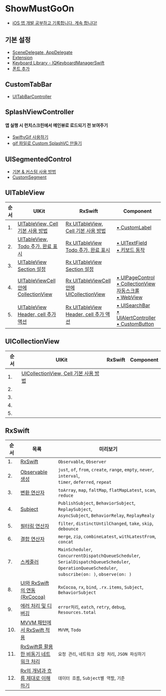 # ShowMustGoOn
- [iOS 앱 개발 공부하고 기록합니다. 계속 합니다!](https://luttoli.notion.site/iOS-35e44c5737824333ad083aa20cda3f5d?pvs=4)

## 기본 설정
- [SceneDelegate, AppDelegate](https://luttoli.notion.site/SceneDelegate-AppDelegate-17c0f60899b980e98010caa11103ee63?pvs=4)
- [Extension](https://luttoli.notion.site/Extension-17c0f60899b9808382cee3e9a60820d3?pvs=4)
- [Keyboard Library - IQKeyboardManagerSwift](https://luttoli.notion.site/IQKeyboardManagerSwift-1640f60899b980cd8a99ed22aab0b3cf?pvs=4)
- [폰트 추가](https://luttoli.notion.site/219415e36423405a80588f77a0b62c88?pvs=4)


## CustomTabBar
- [UITabBarController](https://luttoli.notion.site/UITabBarController-6157ff0460724ba9ab1458d0cf845553?pvs=4) 

## SplashViewController
#### 앱 실행 시 런치스크린에서 메인뷰로 로드되기 전 보여주기
- [SwiftyGif 사용하기](https://luttoli.notion.site/SwiftyGif-1230f60899b9809d963aee78a98b7218?pvs=4) 
- [gif 파일로 Custom SplashVC 만들기](https://luttoli.notion.site/gif-Custom-SplashVC-1230f60899b980369912d551bba46645?pvs=4) 

## UISegmentedControl
- [기본 & 커스텀 사용 방법](https://luttoli.notion.site/UISegmentedControl-1260f60899b98056afc2e35c8172eef3?pvs=4)
- [CustomSegment](https://luttoli.notion.site/CustomSegment-1590f60899b980ec83bfeeddff8c6872?pvs=4)

## UITableView
<table>
    <thead>
        <tr>
            <th>순서</th>
            <th>UIKit</th>
            <th>RxSwift</th>
            <th>Component</th>
        </tr>
    </thead>
    <tbody>
        <tr>
            <td>1.</td>
            <td>
                <a href="https://luttoli.notion.site/UITableView-Cell-51f407dc74c1490babe37eecd411a12d?pvs=4">
                    UITableView, Cell 기본 사용 방법
                </a>
            </td>
            <td>
                <a href="https://luttoli.notion.site/Rx-UITableView-16a0f60899b98047bb4de16e68278a33?pvs=4">
                    Rx UITableView, Cell 기본 사용 방법
                </a>
            </td>
            <td>
                <a href="https://luttoli.notion.site/CustomLabel-1590f60899b98070a9bdc54119761db1?pvs=4">
                    • CustomLabel
                </a>
            </td>
        </tr>
        <tr>
            <td>2.</td>
            <td>
                <a href="https://luttoli.notion.site/UITableView-Todo-1680f60899b9801fb796c36edb287c59?pvs=4">
                    UITableView, Todo 추가, 완료 표시
                </a>
            </td>
            <td>
                <a href="https://luttoli.notion.site/Rx-UITableView-Todo-1700f60899b98097aeecff6fb70ad0cd?pvs=4">
                    Rx UITableView Todo 추가, 완료 표시
                </a>
            </td>
            <td>
                <a href="https://luttoli.notion.site/UITextField-61d8a4b9c16a45869c95290bfbfeb67e?pvs=4">
                    • UITextField
                </a><br/>
                <a href="https://luttoli.notion.site/d6da7564f2824b2ba3f29f79f1888238?pvs=4">
                    • 키보드 동작
                </a>
            </td>
        </tr>
        <tr>
            <td>3.</td>
            <td>
                <a href="https://luttoli.notion.site/UITableView-Section-1680f60899b9809f921eeb7b3af51d47?pvs=4">
                    UITableView Section 설정
                </a>
            </td>
            <td>
                <a href="https://luttoli.notion.site/Rx-UITableView-Section-1730f60899b9801d9b54e8b7cc8e9b4c?pvs=4">
                    Rx UITableView Section 설정
                </a>
            </td>
            <td>
            </td>
        </tr>
        <tr>
            <td>4.</td>
            <td>
                <a href="https://luttoli.notion.site/UITableViewCell-UICollectionView-1680f60899b980518244d0b70e3a6da6?pvs=4">
                    UITableViewCell 안에 CollectionView
                </a>
            </td>
            <td>
                <a href="https://luttoli.notion.site/Rx-UITableViewCell-UICollectionView-1770f60899b9800caedfd8c1c99c34ef?pvs=4">
                    Rx UITableViewCell 안에 UICollectionView
                </a>
            </td>
            <td>
                <a href="https://luttoli.notion.site/UIPageControl-1380f60899b98017a042e99d09487abc?pvs=4">
                    • UIPageControl
                </a><br/>
                <a href="https://luttoli.notion.site/CollectionView-1380f60899b980aca1f4d187c1ca060d?pvs=4">
                    • CollectionView 자동스크롤
                </a><br/>
                <a href="https://luttoli.notion.site/WebKit-WebView-dbb909fa1dc34ba4a407193a37b4fdf9?pvs=4">
                    • WebView
                </a>
            </td>
        </tr>
        <tr>
            <td>5.</td>
            <td>
                <a href="https://luttoli.notion.site/UITableView-Header-cell-1680f60899b980f9a84bcb6b0d63ba2a?pvs=4">
                    UITableView Header, cell 추가 액션
                </a>
            </td>
            <td>
                <a href="https://luttoli.notion.site/Rx-UITableView-Header-cell-1810f60899b980bb8167f69115c1288f?pvs=4">
                    Rx UITableView Header, cell 추가 액션
                </a>
            </td>
            <td>
                <a href="https://luttoli.notion.site/UISearchBar-1590f60899b980e1bad3f288d272b945?pvs=4">
                    • UISearchBar
                </a><br/>
                <a href="https://luttoli.notion.site/UIAlertController-16b0f60899b98005bf4de152be44cfbb?pvs=4">
                    • UIAlertController
                </a><br/>
                <a href="https://luttoli.notion.site/CustomButton-1590f60899b980fbb534cd53f043f494?pvs=4">
                    • CustomButton
                </a>
            </td>
        </tr>
    </tbody>
</table>

## UICollectionView
<table>
    <thead>
        <tr>
            <th>순서</th>
            <th>UIKit</th>
            <th>RxSwift</th>
            <th>Component</th>
        </tr>
    </thead>
    <tbody>
        <tr>
            <td>1.</td>
            <td>
                <a href="https://luttoli.notion.site/UICollectionView-Cell-4c4e0d4c056f4f55babe4552c0ddab6a?pvs=4">
                    UICollectionView, Cell 기본 사용 방법
                </a>
            </td>
            <td>
            </td>
            <td>
            </td>
        </tr>
        <tr>
            <td>2.</td>
            <td>
            </td>
            <td>
            </td>
            <td>
            </td>
        </tr>
        <tr>
            <td>3.</td>
            <td>
            </td>
            <td>
            </td>
            <td>
            </td>
        </tr>
        <tr>
            <td>4.</td>
            <td>
            </td>
            <td>
            </td>
            <td>
            </td>
        </tr>
        <tr>
            <td>5.</td>
            <td>
            </td>
            <td>
            </td>
            <td>
            </td>
        </tr>
    </tbody>
</table>

## RxSwift
<table>
    <thead>
        <tr>
            <th>순서</th>
            <th>목록</th>
            <th>미리보기</th>
        </tr>
    </thead>
    <tbody>
        <tr>
            <td>1.</td>
            <td>
                <a href="https://luttoli.notion.site/RxSwift-15f0f60899b980e0a161cb9a8a01ac30?pvs=4">
                    RxSwift
                </a>
            </td>
            <td>
                <code>Observable</code>, <code>Observer</code>
            </td>
        </tr>
        <tr>
            <td>2.</td>
            <td>
                <a href="https://luttoli.notion.site/Observable-Observer-15f0f60899b980e7a73cd7d639a22b8f?pvs=4">
                    Observable 생성
                </a>
            </td>
            <td>
                <code>just</code>, <code>of</code>, <code>from</code>, <code>create</code>, <code>range</code>,
                <code>empty</code>, <code>never</code>, <code>interval</code>,<br/> <code>timer</code>, <code>deferred</code>,
                <code>repeat</code>
            </td>
        </tr>
        <tr>
            <td>3.</td>
            <td>
                <a href="https://luttoli.notion.site/15f0f60899b98034a5a9e4bcc34f6dae?pvs=4">
                    변환 연산자
                </a>
            </td>
            <td>
                <code>toArray</code>, <code>map</code>, <code>faltMap</code>, <code>flatMapLatest</code>,
                <code>scan</code>, <code>reduce</code>
            </td>
        </tr>
        <tr>
            <td>4.</td>
            <td>
                <a href="https://luttoli.notion.site/Subject-15f0f60899b98062ab1dc7fad4a025f6?pvs=4">
                    Subject
                </a>
            </td>
            <td>
                <code>PublishSubject</code>, <code>BehaviorSubject</code>, <code>ReplaySubject</code>,<br/>
                <code>AsyncSubject</code>, <code>BehaviorRelay</code>, <code>ReplayRealy</code>
            </td>
        </tr>
        <tr>
            <td>5.</td>
            <td>
                <a href="https://luttoli.notion.site/15f0f60899b9802ebdb8edea9e61072a?pvs=4">
                    필터링 연산자
                </a>
            </td>
            <td>
                <code>filter</code>, <code>distinctUntilChanged</code>, <code>take</code>,
                <code>skip</code>, <code>debounce</code>
            </td>
        </tr>
        <tr>
            <td>6.</td>
            <td>
                <a href="https://luttoli.notion.site/15f0f60899b980b3a2b8e3bd699785a2?pvs=4">
                    결합 연산자
                </a>
            </td>
            <td>
                <code>merge</code>, <code>zip</code>, <code>combineLatest</code>,
                <code>withLatestFrom</code>, <code>concat</code>
            </td>
        </tr>
        <tr>
            <td>7.</td>
            <td>
                <a href="https://luttoli.notion.site/15f0f60899b980ad8d3fde89604b1f15?pvs=4">
                    스케줄러
                </a>
            </td>
            <td>
                <code>MainScheduler</code>, <code>ConcurrentDispatchQueueScheduler</code>,
                <code>SerialDispatchQueueScheduler</code>, <code>OperationQueueScheduler</code>,<br/>
                <code>subscribe(on: )</code>, <code>observe(on: )</code>
            </td>
        </tr>
        <tr>
            <td>8.</td>
            <td>
                <a href="https://luttoli.notion.site/UI-RxSwift-RxCocoa-15f0f60899b980ca81d9d4c5cad3e495?pvs=4">
                    UI와 RxSwift의 연동(RxCocoa)
                </a>
            </td>
            <td>
                <code>RxCocoa</code>, <code>rx</code>, <code>bind</code>, <code>.rx.items</code>,
                <code>Subject</code>, <code>BehaviorSubject</code>
            </td>
        </tr>
        <tr>
            <td>9.</td>
            <td>
                <a href="https://luttoli.notion.site/15f0f60899b98041841ec77c0a373683?pvs=4">
                    에러 처리 및 디버깅
                </a>
            </td>
            <td>
                <code>error처리</code>, <code>eatch</code>, <code>retry</code>, <code>debug</code>,
                <code>Resources.total</code>
            </td>
        </tr>
        <tr>
            <td>10.</td>
            <td>
                <a href="https://luttoli.notion.site/MVVM-RxSwift-15f0f60899b9806495edccaf7445278f?pvs=4">
                    MVVM 패턴에서 RxSwift 적용
                </a>
            </td>
            <td>
                <code>MVVM</code>, <code>Todo</code>
            </td>
        </tr>
        <tr>
            <td>11.</td>
            <td>
                <a href="https://luttoli.notion.site/RxSwift-15f0f60899b980cba777dfe41c626e45?pvs=4">
                    RxSwift를 활용한 비동기 네트워크 처리
                </a>
            </td>
            <td>
                <code>요청 관리</code>, <code>네트워크 요청 처리</code>, <code>JSON 파싱하기</code>
            </td>
        </tr>
        <tr>
            <td>12.</td>
            <td>
                <a href="https://luttoli.notion.site/Rx-1710f60899b98053882cc8cbf6b1b1ba?pvs=4">
                    Rx의 개념과 흐름 제대로 이해하기
                </a>
            </td>
            <td>
                <code>데이터 흐름</code>, <code>Subject별 역할</code>, <code>기준</code>
            </td>
        </tr>
    </tbody>
</table>
